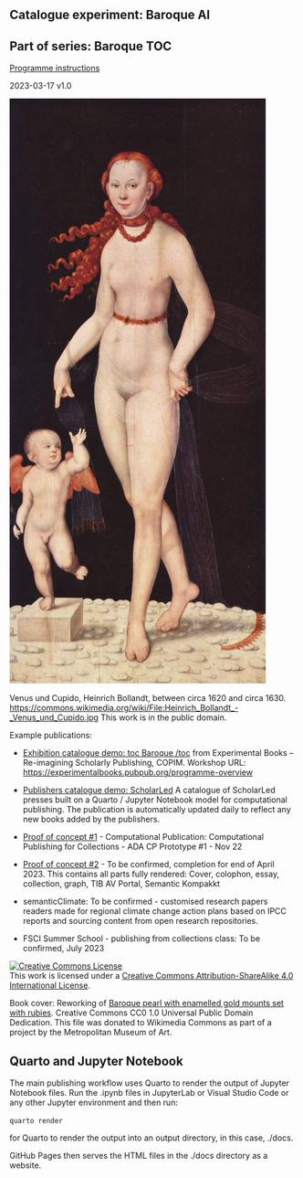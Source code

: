 ## Catalogue experiment: Baroque AI

## Part of series: Baroque TOC

[Programme instructions](https://mrchristian.github.io/Workshop-Publishing-from-Collections/)

2023-03-17 v1.0

![Baroque AI](6780765/Cupido.jpg)

Venus und Cupido, Heinrich Bollandt, between circa 1620 and circa 1630. https://commons.wikimedia.org/wiki/File:Heinrich_Bollandt_-_Venus_und_Cupido.jpg This work is in the public domain.

Example publications: 

- [Exhibition catalogue demo: toc Baroque /toc](https://nfdi4culture.github.io/experimental-books-workshop/) from Experimental Books – Re-imagining Scholarly Publishing, COPIM. Workshop URL: https://experimentalbooks.pubpub.org/programme-overview

- [Publishers catalogue demo: ScholarLed](https://simonxix.github.io/scholarled_catalogue/) A catalogue of ScholarLed presses built on a Quarto / Jupyter Notebook model for computational publishing. The publication is automatically updated daily to reflect any new books added by the publishers.

- [Proof of concept #1](https://nfdi4culture.github.io/cp4c/) - Computational Publication: Computational Publishing for Collections - ADA CP Prototype #1 - Nov 22

- [Proof of concept #2](https://nfdi4culture.github.io/art_catalogue_test/) - To be confirmed, completion for end of April 2023. This contains all parts fully rendered: Cover, colophon, essay, collection, graph, TIB AV Portal, Semantic Kompakkt

- semanticClimate: To be confirmed - customised research papers readers made for regional climate change action plans based on IPCC reports and sourcing content from open research repositories.

- FSCI Summer School - publishing from collections class: To be confirmed, July 2023

<a rel="license" href="http://creativecommons.org/licenses/by-sa/4.0/"><img alt="Creative Commons License" style="border-width:0" src="https://i.creativecommons.org/l/by-sa/4.0/88x31.png" /></a><br />This work is licensed under a <a rel="license" href="http://creativecommons.org/licenses/by-sa/4.0/">Creative Commons Attribution-ShareAlike 4.0 International License</a>.

Book cover: Reworking of [Baroque pearl with enamelled gold mounts set with rubies](https://en.wikipedia.org/wiki/File:Pendant_in_the_form_of_a_siren_MET_DT7173.jpg). Creative Commons CC0 1.0 Universal Public Domain Dedication. This file was donated to Wikimedia Commons as part of a project by the Metropolitan Museum of Art.

## Quarto and Jupyter Notebook

The main publishing workflow uses Quarto to render the output of Jupyter Notebook files. Run the .ipynb files in JupyterLab or Visual Studio Code or any other Jupyter environment and then run:

`quarto render`

for Quarto to render the output into an output directory, in this case, ./docs. 

GitHub Pages then serves the HTML files in the ./docs directory as a website. 
